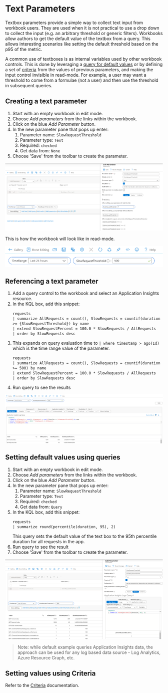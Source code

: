 # Text Parameters

Textbox parameters provide a simple way to collect text input from workbook users. They are used when it is not practical to use a drop down to collect the input (e.g. an arbitrary threshold or generic filters). Workbooks allow authors to get the default value of the textbox from a query. This allows interesting scenarios like setting the default threshold based on the p95 of the metric.

A common use of textboxes is as internal variables used by other workbook controls. This is done by leveraging a [query for default values](#setting-default-values-using-queries) or by defining a set of [criteria](Criteria.md) from the values of previous parameters, and making the input control invisible in read-mode. For example, a user may want a threshold to come from a formulae (not a user) and then use the threshold in subsequent queries.

## Creating a text parameter
1. Start with an empty workbook in edit mode.
2. Choose _Add parameters_ from the links within the workbook.
3. Click on the blue _Add Parameter_ button.
4. In the new parameter pane that pops up enter:
    1. Parameter name: `SlowRequestThreshold`
    2. Parameter type: `Text`
    3. Required: `checked`
    4. Get data from: `None`
5. Choose 'Save' from the toolbar to create the parameter.

![Image showing the creation of a text parameter](../Images/Parameters-Text-Create.png)

This is how the workbook will look like in read-mode.

![Image showing a text parameter in read mode](../Images/Parameters-Text-Readmode.png)

## Referencing a text parameter
1. Add a query control to the workbook and select an Application Insights resource.
2. In the KQL box, add this snippet:
    ```
    requests
    | summarize AllRequests = count(), SlowRequests = countif(duration >= {SlowRequestThreshold}) by name
    | extend SlowRequestPercent = 100.0 * SlowRequests / AllRequests
    | order by SlowRequests desc
    ```
3. This expands on query evaluation time to `| where timestamp > ago(1d)` which is the time range value of the parameter.
    ```
    requests
    | summarize AllRequests = count(), SlowRequests = countif(duration >= 500) by name
    | extend SlowRequestPercent = 100.0 * SlowRequests / AllRequests
    | order by SlowRequests desc
    ```
4. Run query to see the results

![Image showing a text parameter referenced in KQL](../Images/Parameters-Text-Reference.png)


## Setting default values using queries
1. Start with an empty workbook in edit mode.
2. Choose _Add parameters_ from the links within the workbook.
3. Click on the blue _Add Parameter_ button.
4. In the new parameter pane that pops up enter:
    1. Parameter name: `SlowRequestThreshold`
    2. Parameter type: `Text`
    3. Required: `checked`
    4. Get data from: `Query`
5. In the KQL box, add this snippet:
    ```
    requests
    | summarize round(percentile(duration, 95), 2)
    ```
    This query sets the default value of the text box to the 95th percentile duration for all requests in the app.
6. Run query to see the result
7. Choose 'Save' from the toolbar to create the parameter.

![Image showing a text parameter with default value from KQL](../Images/Parameters-Text-DefaultValue.png)

> Note: while default example queries Application Insights data, the approach can be used for any log based data source - Log Analytics, Azure Resource Graph, etc.

## Setting values using Criteria
Refer to the [Criteria](Criteria.md) documentation.